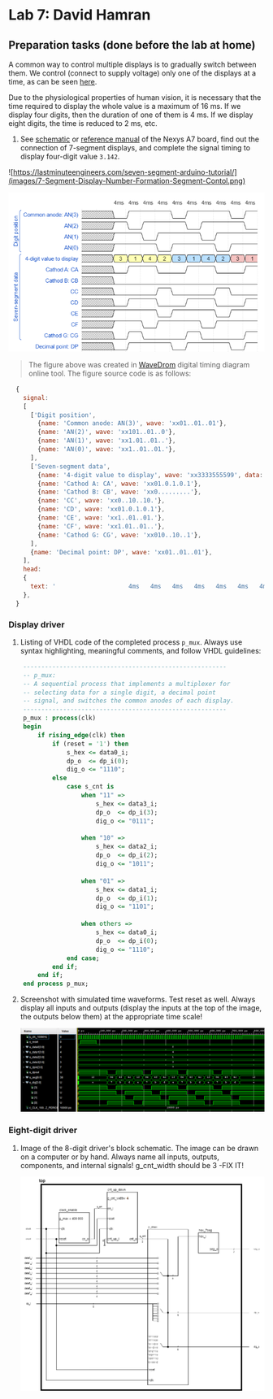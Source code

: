 # Lab 7: David Hamran

## Preparation tasks (done before the lab at home)

A common way to control multiple displays is to gradually switch between them. We control (connect to supply voltage) only one of the displays at a time, as can be seen [here](https://engineeringtutorial.com/seven-segment-display-working-principle/).

Due to the physiological properties of human vision, it is necessary that the time required to display the whole value is a maximum of 16&nbsp;ms. If we display four digits, then the duration of one of them is 4&nbsp;ms. If we display eight digits, the time is reduced to 2&nbsp;ms, etc.

1. See [schematic](https://github.com/tomas-fryza/Digital-electronics-1/blob/master/docs/nexys-a7-sch.pdf) or [reference manual](https://reference.digilentinc.com/reference/programmable-logic/nexys-a7/reference-manual) of the Nexys A7 board, find out the connection of 7-segment displays, and complete the signal timing to display four-digit value `3.142`.

  ![https://lastminuteengineers.com/seven-segment-arduino-tutorial/](images/7-Segment-Display-Number-Formation-Segment-Contol.png)

  ![Timing of seven-segment display](images/wavedrom.png)

  > The figure above was created in [WaveDrom](https://wavedrom.com/) digital timing diagram online tool. The figure source code is as follows:
  >
  ```javascript
	{
	  signal:
	  [
		['Digit position',
		  {name: 'Common anode: AN(3)', wave: 'xx01..01..01'},
		  {name: 'AN(2)', wave: 'xx101..01..0'},
		  {name: 'AN(1)', wave: 'xx1.01..01..'},
		  {name: 'AN(0)', wave: 'xx1..01..01.'},
		],
		['Seven-segment data',
		  {name: '4-digit value to display', wave: 'xx3333555599', data: ['3','1','4','2','3','1','4','2','3','1']},
		  {name: 'Cathod A: CA', wave: 'xx01.0.1.0.1'},
		  {name: 'Cathod B: CB', wave: 'xx0.........'},
		  {name: 'CC', wave: 'xx0..10..10.'},
		  {name: 'CD', wave: 'xx01.0.1.0.1'},
		  {name: 'CE', wave: 'xx1..01..01.'},
		  {name: 'CF', wave: 'xx1.01..01..'},
		  {name: 'Cathod G: CG', wave: 'xx010..10..1'},
		],
		{name: 'Decimal point: DP', wave: 'xx01..01..01'},
	  ],
	  head:
	  {
		text: '                    4ms   4ms   4ms   4ms   4ms   4ms   4ms   4ms   4ms   4ms',
	  },
	}
  ```


### Display driver

1. Listing of VHDL code of the completed process `p_mux`. Always use syntax highlighting, meaningful comments, and follow VHDL guidelines:

```vhdl
    --------------------------------------------------------
    -- p_mux:
    -- A sequential process that implements a multiplexer for
    -- selecting data for a single digit, a decimal point 
    -- signal, and switches the common anodes of each display.
    --------------------------------------------------------
    p_mux : process(clk)
    begin
        if rising_edge(clk) then
            if (reset = '1') then
                s_hex <= data0_i;
                dp_o  <= dp_i(0);
                dig_o <= "1110";
            else
                case s_cnt is
                    when "11" =>
                        s_hex <= data3_i;
                        dp_o  <= dp_i(3);
                        dig_o <= "0111";

                    when "10" =>
                        s_hex <= data2_i;
                        dp_o  <= dp_i(2);
                        dig_o <= "1011";

                    when "01" =>
                        s_hex <= data1_i;
                        dp_o  <= dp_i(1);
                        dig_o <= "1101";

                    when others =>
                        s_hex <= data0_i;
                        dp_o  <= dp_i(0);
                        dig_o <= "1110";
                end case;
            end if;
        end if;
    end process p_mux;
```

2. Screenshot with simulated time waveforms. Test reset as well. Always display all inputs and outputs (display the inputs at the top of the image, the outputs below them) at the appropriate time scale!

   ![waveforms](images/dd_waveforms.png)

### Eight-digit driver

1. Image of the 8-digit driver's block schematic. The image can be drawn on a computer or by hand. Always name all inputs, outputs, components, and internal signals!
g_cnt_width should be 3 -FIX IT!

   ![8digit_driver](images/8digit.png)
